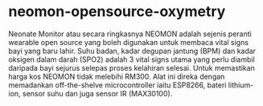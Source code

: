 # neomon-opensource-oxymetry
Neonate Monitor atau secara ringkasnya NEOMON adalah sejenis peranti wearable open source yang boleh digunakan untuk membaca vital signs bayi yang baru lahir.   Suhu badan, kadar degupan jantung (BPM) dan kadar oksigen dalam darah (SPO2) adalah 3 vital signs utama yang perlu diambil daripada bayi sejurus selepas proses kelahiran selesai.  Untuk memastikan harga kos NEOMON tidak melebihi RM300. Alat ini direka dengan memadankan off-the-shelve microcontroller iaitu ESP8266, bateri lithium-ion, sensor suhu dan juga sensor IR (MAX30100).

